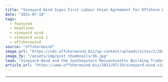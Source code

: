 ```yaml
---
title: "Vineyard Wind Signs First Labour Union Agreement for Offshore Wind in US"
date: "2021-07-19"
tags: 
  - featured
  - headlines
  - vineyard wind
  - vineyard wind 1
  - offshorewind
source: "offshorewind"
image_url: "https://cdn.offshorewind.biz/wp-content/uploads/sites/2/2021/05/13112503/GE-Renewable-Enerfy_wind-offshore-haliade-x.jpg"
image_fp: "/assets/img/post_thumbnails/36.jpg"
lead: "Vineyard Wind and the Southeastern Massachusetts Building Trades Council have signed a project labour"
article_url: "https://www.offshorewind.biz/2021/07/19/vineyard-wind-signs-first-labour-union-agreement-for-offshore-wind-in-us/"
---
```


---
